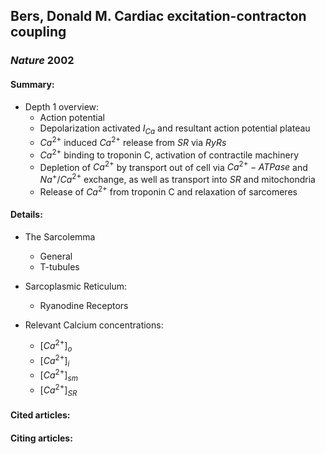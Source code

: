 ## Bers, Donald M.  Cardiac excitation-contracton coupling

### *Nature* 2002

#### Summary:
* Depth 1 overview:
    - Action potential
    - Depolarization activated $I_{Ca}$ and resultant action potential plateau
    - $Ca^{2+}$ induced $Ca^{2+}$ release from $SR$ via $RyRs$
    - $Ca^{2+}$ binding to troponin C, activation of contractile machinery
    - Depletion of $Ca^{2+}$ by transport out of cell via $Ca^{2+}-ATPase$ and $Na^+/Ca^{2+}$ exchange, as well as transport into $SR$ and mitochondria
  * Release of $Ca^{2+}$ from troponin C and relaxation of sarcomeres


#### Details:

* The Sarcolemma
    - General
    - T-tubules

* Sarcoplasmic Reticulum:
    - Ryanodine Receptors


* Relevant Calcium concentrations:
    - $[Ca^{2+}]_o$
    - $[Ca^{2+}]_i$
    - $[Ca^{2+}]_{sm}$
    - $[Ca^{2+}]_{SR}$


#### Cited articles: 



#### Citing articles:

